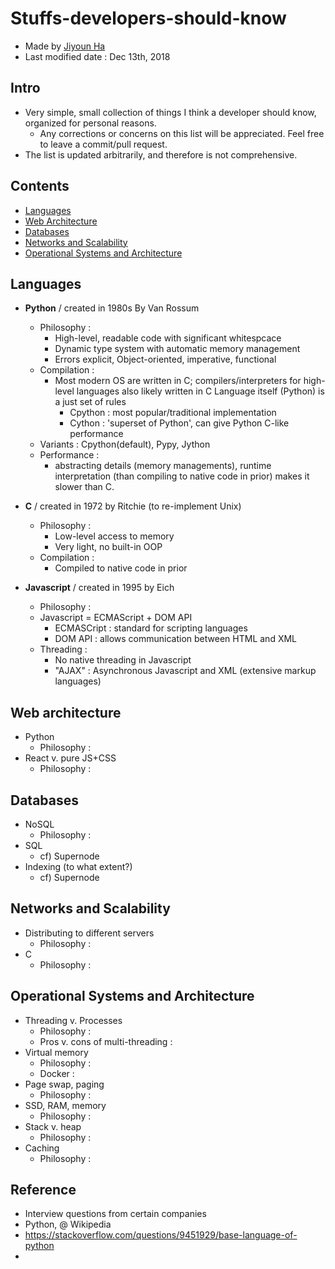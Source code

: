 # Stuffs-developers-should-know
- Made by [Jiyoun Ha](https://github.com/chococigar)
- Last modified date : Dec 13th, 2018

## Intro
- Very simple, small collection of things I think a developer should know, organized for personal reasons. 
	- Any corrections or concerns on this list will be appreciated. Feel free to leave a commit/pull request.
- The list is updated arbitrarily, and therefore is not comprehensive.

## Contents
- [Languages](#languages)
- [Web Architecture](#web-architecture)
- [Databases](#databases)
- [Networks and Scalability](#networks-scalability)
- [Operational Systems and Architecture](#os-architecture)


## Languages
- **Python** / created in 1980s By Van Rossum 
  - Philosophy : 
  	- High-level, readable code with significant whitespcace
  	- Dynamic type system with automatic memory management
  	- Errors explicit, Object-oriented, imperative, functional
  - Compilation :
  	- Most modern OS are written in C; compilers/interpreters for high-level languages also likely written in C Language itself (Python) is a just set of rules
  		- Cpython : most popular/traditional implementation
  		- Cython : 'superset of Python', can give Python C-like performance
  - Variants : Cpython(default), Pypy, Jython
  - Performance : 
  	- abstracting details (memory managements), runtime interpretation (than compiling to native code in prior) makes it slower than C.

- **C** / created in 1972 by Ritchie (to re-implement Unix)
  - Philosophy : 
  	- Low-level access to memory
  	- Very light, no built-in OOP
  - Compilation : 
  	- Compiled to native code in prior 


- **Javascript** / created in 1995 by Eich
  - Philosophy : 
  - Javascript = ECMAScript + DOM API
  	- ECMASCript : standard for scripting languages
  	- DOM API : allows communication between HTML and XML
  - Threading : 
  	- No native threading in Javascript
  	- "AJAX" : Asynchronous Javascript and XML (extensive markup languages)


## Web architecture
- Python
  - Philosophy : 
- React v. pure JS+CSS
  - Philosophy : 

## Databases
- NoSQL
  - Philosophy : 
- SQL
  - cf) Supernode
- Indexing (to what extent?)
  - cf) Supernode

## Networks and Scalability
- Distributing to different servers
  - Philosophy : 
- C
  - Philosophy : 

## Operational Systems and Architecture
- Threading v. Processes
  - Philosophy : 
  - Pros v. cons of multi-threading : 
- Virtual memory
  - Philosophy :
  - Docker :  
- Page swap, paging
  - Philosophy : 
- SSD, RAM, memory
  - Philosophy : 
- Stack v. heap
  - Philosophy : 
- Caching
  - Philosophy : 




## Reference
- Interview questions from certain companies
- Python, @ Wikipedia
- https://stackoverflow.com/questions/9451929/base-language-of-python
- 